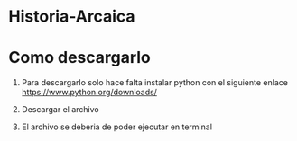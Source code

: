 # Historia-Arcaica

# Como descargarlo
1. Para descargarlo solo hace falta instalar python con el siguiente enlace https://www.python.org/downloads/

2. Descargar el archivo

3. El archivo se deberia de poder ejecutar en terminal
